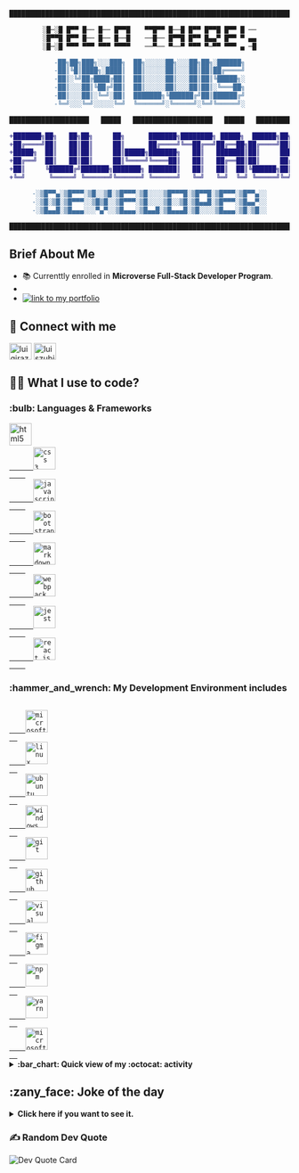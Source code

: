 <!--
color pallete:
rgb(16, 161, 157) // #10A19D
rgb(84, 3, 117) // #540375
rgb(255, 112, 0) // #FF7000
rgb(255, 191, 0) // #FFBF00

**luigirazum/luigirazum** is a ✨ _special_ ✨ repository because its `README.md` (this file) appears on your GitHub profile.

Here are some ideas to get you started:

- 🔭 I’m currently working on ...
- 🌱 I’m currently learning ...
- 👯 I’m looking to collaborate on ...
- 🤔 I’m looking for help with ...
- 💬 Ask me about ...
- 📫 How to reach me: ...
- 😄 Pronouns: ...
- ⚡ Fun fact: ...
-->
<div align="center">

```diff
███████████████████████████████████████████████████████████████████████████████████████

░█─░█ █▀▀ █── █── █▀▀█ 　 ▀▀█▀▀ █──█ █▀▀ █▀▀█ █▀▀ █ ──
░█▀▀█ █▀▀ █── █── █──█ 　 ──█── █▀▀█ █▀▀ █▄▄▀ █▀▀ ▀ ▄▄
░█─░█ ▀▀▀ ▀▀▀ ▀▀▀ ▀▀▀▀ 　 ──▀── ▀──▀ ▀▀▀ ▀─▀▀ ▀▀▀ ▄ ─█

-██╗██╗███╗░░░███╗  ██╗░░░░░██╗░░░██╗██╗░██████╗
-██║╚█║████╗░████║  ██║░░░░░██║░░░██║██║██╔════╝
-██║░╚╝██╔████╔██║  ██║░░░░░██║░░░██║██║╚█████╗░
-██║░░░██║╚██╔╝██║  ██║░░░░░██║░░░██║██║░╚═══██╗
-██║░░░██║░╚═╝░██║  ███████╗╚██████╔╝██║██████╔╝
-╚═╝░░░╚═╝░░░░░╚═╝  ╚══════╝░╚═════╝░╚═╝╚═════╝░

████████████████████   █████   ████████████████████   █████   ████████████████████

+███████╗██╗   ██╗██╗     ██╗      ███████╗████████╗ █████╗  ██████╗██╗  ██╗
+██╔════╝██║   ██║██║     ██║      ██╔════╝╚══██╔══╝██╔══██╗██╔════╝██║ ██╔╝
+█████╗  ██║   ██║██║     ██║█████╗███████╗   ██║   ███████║██║     █████╔╝ 
+██╔══╝  ██║   ██║██║     ██║╚════╝╚════██║   ██║   ██╔══██║██║     ██╔═██╗ 
+██║     ╚██████╔╝███████╗███████╗ ███████║   ██║   ██║  ██║╚██████╗██║  ██╗
+╚═╝      ╚═════╝ ╚══════╝╚══════╝ ╚══════╝   ╚═╝   ╚═╝  ╚═╝ ╚═════╝╚═╝  ╚═╝

-░▒█▀▀▄░▒█▀▀▀░▒█░░▒█░▒█▀▀▀░▒█░░░░▒█▀▀▀█░▒█▀▀█░▒█▀▀▀░▒█▀▀▄░░
-░▒█░▒█░▒█▀▀▀░░▒█▒█░░▒█▀▀▀░▒█░░░░▒█░░▒█░▒█▄▄█░▒█▀▀▀░▒█▄▄▀░░
-░▒█▄▄█░▒█▄▄▄░░░▀▄▀░░▒█▄▄▄░▒█▄▄█░▒█▄▄▄█░▒█░░░░▒█▄▄▄░▒█░▒█░░

███████████████████████████████████████████████████████████████████████████████████████
```
</div>

## Brief About Me
- 📚 Currenttly enrolled in **Microverse Full-Stack Developer Program**.
- 
- <a href="https://portfolio-carol42.vercel.app/">
    <img alt="link to my portfolio" src="https://img.shields.io/static/v1?label&message=open+portfolio&color=7E3ACE&style=for-the-badge" />
  </a>

## 🔌 Connect with me
<a href="https://twitter.com/luigirazum" target="blank"><img align="center" src="https://raw.githubusercontent.com/rahuldkjain/github-profile-readme-generator/master/src/images/icons/Social/twitter.svg" alt="luigirazum" height="30" width="40" /></a>
<a href="https://linkedin.com/in/luiszubia" target="blank"><img align="center" src="https://raw.githubusercontent.com/rahuldkjain/github-profile-readme-generator/master/src/images/icons/Social/linked-in-alt.svg" alt="luiszubia" height="30" width="40" /></a>


## 👨‍💻 What I use to code?

<h3>:bulb: Languages & Frameworks</h3>

  <a href="https://www.w3.org/html/" target="_blank" rel="noreferrer">
      <img title="HTML 5" alt="html5" width="40px" height="40px" src="https://cdn.jsdelivr.net/gh/devicons/devicon/icons/html5/html5-original.svg" />
  </a>

  <a href="https://www.w3schools.com/css/" target="_blank" rel="noreferrer">
    <code>
      <img title="CSS 3" alt="css 3" width="40px" height="40px" src="https://cdn.jsdelivr.net/gh/devicons/devicon/icons/css3/css3-original.svg" />
    </code>
  </a>
  <a href="https://developer.mozilla.org/en-US/docs/Web/JavaScript" target="_blank" rel="noreferrer">
    <code>
      <img title="JavaScript" alt="javascript" width="40px" height="40px" src="https://cdn.jsdelivr.net/gh/devicons/devicon/icons/javascript/javascript-original.svg" />
    </code>
  </a>
  <a href="https://getbootstrap.com" target="_blank" rel="noreferrer">
    <code>
      <img title="Bootstrap" alt="bootstrap" width="40px" height="40px" src="https://cdn.jsdelivr.net/gh/devicons/devicon/icons/bootstrap/bootstrap-original.svg" />
    </code>
  </a>
  <a href="https://docs.github.com/en/get-started/writing-on-github/getting-started-with-writing-and-formatting-on-github/quickstart-for-writing-on-github" target="_blank" rel="noreferrer">
    <code>
      <img title="Markdown" alt="markdown" width="40px" height="40px" src="https://cdn.jsdelivr.net/gh/devicons/devicon/icons/markdown/markdown-original.svg" />
    </code>
  </a>
  <a href="https://webpack.js.org" target="_blank" rel="noreferrer">
    <code>
      <img title="Webpack" alt="webpack" width="40px" height="40px" src="https://cdn.jsdelivr.net/gh/devicons/devicon/icons/webpack/webpack-original.svg" />
    </code>
  </a>
  <a href="https://jestjs.io" target="_blank" rel="noreferrer">
    <code>
      <img title="Jest" alt="jest" width="40px" height="40px" src="https://cdn.jsdelivr.net/gh/devicons/devicon/icons/jest/jest-plain.svg" />
    </code>
  </a>
  <a href="https://reactjs.org/" target="_blank" rel="noreferrer">
    <code>
      <img title="ReactJS" alt="react js" width="40px" height="40px" src="https://cdn.jsdelivr.net/gh/devicons/devicon/icons/react/react-original.svg" />
    </code>
  </a>

<h3>:hammer_and_wrench: My Development Environment includes</h3>
<a href="https://www.microsoft.com/en-us/windows/windows-10-specifications" target="_blank" rel="noreferrer">
  <code>
    <img title="MS Windows" alt="microsoft windows" width="40px" height="40px" src="https://cdn.jsdelivr.net/gh/devicons/devicon/icons/windows8/windows8-original.svg" />
  </code>
</a>
<a href="https://www.linux.org/" target="_blank" rel="noreferrer">
  <code>
    <img title="Linux" alt="linux" width="40px" height="40px" src="https://cdn.jsdelivr.net/gh/devicons/devicon/icons/linux/linux-original.svg" />
  </code>
</a>
<a href="https://ubuntu.com/" target="_blank" rel="noreferrer">
  <code>
    <img title="Ubuntu" alt="ubuntu" width="40px" height="40px" src="https://cdn.jsdelivr.net/gh/devicons/devicon/icons/ubuntu/ubuntu-plain.svg" />
  </code>
</a>
<a href="https://github.com/microsoft/terminal" target="_blank" rel="noreferrer">
  <code>
    <img title="Windows Terminal" alt="windows terminal" height="40" width="40" src="https://cdn.simpleicons.org/windowsterminal/white" />
  </code>
</a>
<a href="https://git-scm.com/" target="_blank" rel="noreferrer">
  <code>
    <img title="Git" alt="git" width="40px" height="40px" src="https://cdn.jsdelivr.net/gh/devicons/devicon/icons/git/git-original.svg" />
  </code>
</a>
<a href="https://github.com/" target="_blank" rel="noreferrer">
  <code>
    <img title="GitHub" alt="github" width="40px" height="40px" src="https://cdn.jsdelivr.net/gh/devicons/devicon/icons/github/github-original.svg" />
  </code>
</a>
<a href="https://code.visualstudio.com/" target="_blank" rel="noreferrer">
  <code>
    <img title="VS Code" alt="visual studio code" width="40px" height="40px" src="https://cdn.jsdelivr.net/gh/devicons/devicon/icons/vscode/vscode-original.svg" />
  </code>
</a>
<a href="https://www.figma.com/" target="_blank" rel="noreferrer">
  <code>
    <img title="Figma" alt="figma" width="40px" height="40px" src="https://cdn.jsdelivr.net/gh/devicons/devicon/icons/figma/figma-original.svg" />
  </code>
</a>
<a href="https://www.npmjs.com/" target="_blank" rel="noreferrer">
  <code>
    <img title="npm" alt="npm" width="40px" height="40px" src="https://cdn.jsdelivr.net/gh/devicons/devicon/icons/npm/npm-original-wordmark.svg" />
  </code>
</a>
<a href="https://yarnpkg.com/" target="_blank" rel="noreferrer">
  <code>
    <img title="Yarn" alt="yarn" width="40px" height="40px" src="https://cdn.jsdelivr.net/gh/devicons/devicon/icons/yarn/yarn-original.svg" />
  </code>
</a>
<a href="https://www.microsoft.com/en-us/edge/download" target="_blank" rel="noreferrer">
  <code>
    <img title="Microsoft Edge" alt="microsoft edge" width="40px" height="40px" src="https://cdn.simpleicons.org/microsoftedge" />
  </code>
</a>

<details>	
  <summary><b>:bar_chart: Quick view of my :octocat: activity</b></summary>
  <br />
  <table>
    <tr> <!-- First row of the table -->
      <td> <!-- Shows Statistics for the GH profile on the first row / first column -->
        <img height="150px" src="https://github-readme-stats.vercel.app/api?username=luigirazum&theme=slateorange&bg_color=000000f0&text_bold=false&hide_border=true&include_all_commits=true&count_private=true&show_icons=true&custom_title=Statistics%20for%20Luis&hide_title=true&line_height=22&card_width=422px" />
      </td>
      <th rowspan="2"> <!-- Shows coding languages statistics on second column / first & second rows -->
        <img height="340px" src="https://github-readme-stats.vercel.app/api/top-langs/?username=luigirazum&theme=slateorange&bg_color=000000f0&hide_border=true&include_all_commits=true&count_private=true&custom_title=Coding%20Languages&card_width=200px" />
      </th>
    </tr> <!-- EOF - First row of the table -->
    <tr> <!-- Second row of the table -->
      <td> <!-- Shows the user streak on the second row / first column -->
        <img height="170px" src="https://github-readme-streak-stats.herokuapp.com/?user=luigirazum&layout=compact&theme=slateorange&background=000000f0&hide_border=true" />
      </td>
    </tr> <!-- EOF - Second row of the table -->
  </table>
</details>

<h2>:zany_face: Joke of the day</h2>
<details>
<summary><b>Click here if you want to see it.</b></summary>
  <img src="https://readme-jokes.vercel.app/api?theme=gotham&bgColor=%2300000010&hideBorder" alt="Jokes Card" />
</details>

### ✍️ Random Dev Quote
<img src="https://quotes-github-readme.vercel.app/api?type=vetical&theme=radical" alt="Dev Quote Card" />